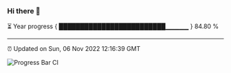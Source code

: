 ### Hi there 👋

⏳ Year progress { █████████████████████████▁▁▁▁▁ } 84.80 %

---

⏰ Updated on Sun, 06 Nov 2022 12:16:39 GMT

![Progress Bar CI](https://github.com/Shyam-Makwana/GitHub-Actions-Demo/workflows/Progress%20Bar%20CI/badge.svg)
